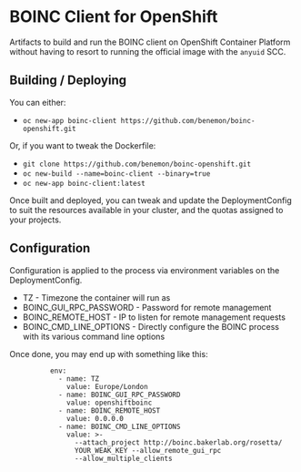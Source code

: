 # BOINC Client for OpenShift

Artifacts to build and run the BOINC client on OpenShift Container Platform without having to resort to running the official image with the `anyuid` SCC.

## Building / Deploying

You can either:

* `oc new-app boinc-client https://github.com/benemon/boinc-openshift.git`

Or, if you want to tweak the Dockerfile:

* `git clone https://github.com/benemon/boinc-openshift.git`
* `oc new-build --name=boinc-client --binary=true`
* `oc new-app boinc-client:latest`

Once built and deployed, you can tweak and update the DeploymentConfig to suit the resources available in your cluster, and the quotas assigned to your projects.

## Configuration

Configuration is applied to the process via environment variables on the DeploymentConfig.

* TZ - Timezone the container will run as
* BOINC_GUI_RPC_PASSWORD - Password for remote management
* BOINC_REMOTE_HOST - IP to listen for remote management requests
* BOINC_CMD_LINE_OPTIONS - Directly configure the BOINC process with its various command line options

Once done, you may end up with something like this:

```
          env:
            - name: TZ
              value: Europe/London
            - name: BOINC_GUI_RPC_PASSWORD
              value: openshiftboinc
            - name: BOINC_REMOTE_HOST
              value: 0.0.0.0
            - name: BOINC_CMD_LINE_OPTIONS
              value: >-
                --attach_project http://boinc.bakerlab.org/rosetta/
                YOUR_WEAK_KEY --allow_remote_gui_rpc
                --allow_multiple_clients
```
